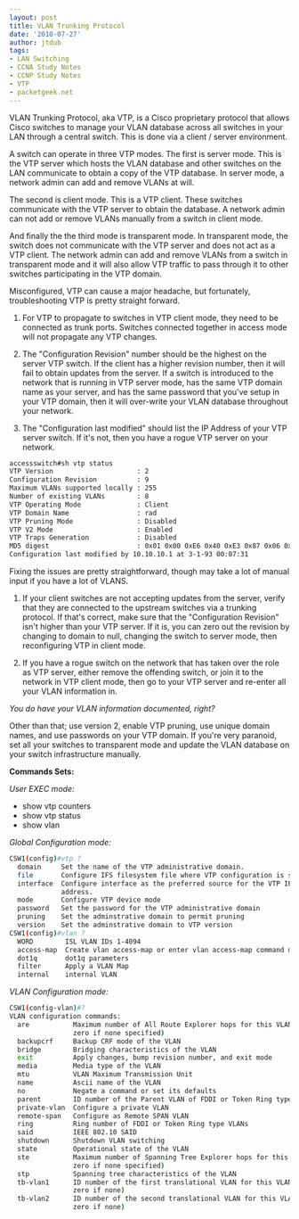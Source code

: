 ```yaml
---
layout: post
title: VLAN Trunking Protocol
date: '2010-07-27'
author: jtdub
tags:
- LAN Switching
- CCNA Study Notes
- CCNP Study Notes
- VTP
- packetgeek.net
---
```


VLAN Trunking Protocol, aka VTP, is a Cisco proprietary protocol that allows Cisco switches to manage your VLAN database across all switches in your LAN through a central switch. This is done via a client / server environment.

A switch can operate in three VTP modes. The first is server mode. This is the VTP server which hosts the VLAN database and other switches on the LAN communicate to obtain a copy of the VTP database. In server mode, a network admin can add and remove VLANs at will.

The second is client mode. This is a VTP client. These switches communicate with the VTP server to obtain the database. A network admin can not add or remove VLANs manually from a switch in client mode.

And finally the the third mode is transparent mode. In transparent mode, the switch does not communicate with the VTP server and does not act as a VTP client. The network admin can add and remove VLANs from a switch in transparent mode and it will also allow VTP traffic to pass through it to other switches participating in the VTP domain.

Misconfigured, VTP can cause a major headache, but fortunately, troubleshooting VTP is pretty straight forward.

1. For VTP to propagate to switches in VTP client mode, they need to be connected as trunk ports. Switches connected together in access mode will not propagate any VTP changes.

2. The "Configuration Revision" number should be the highest on the server VTP switch. If the client has a higher revision number, then it will fail to obtain updates from the server. If a switch is introduced to the network that is running in VTP server mode, has the same VTP domain name as your server, and has the same password that you've setup in your VTP domain, then it will over-write your VLAN database throughout your network.

3. The "Configuration last modified" should list the IP Address of your VTP server switch. If it's not, then you have a rogue VTP server on your network.

```bash
accessswitch#sh vtp status
VTP Version                     : 2
Configuration Revision          : 9
Maximum VLANs supported locally : 255
Number of existing VLANs        : 8
VTP Operating Mode              : Client
VTP Domain Name                 : rad
VTP Pruning Mode                : Disabled
VTP V2 Mode                     : Enabled
VTP Traps Generation            : Disabled
MD5 digest                      : 0x01 0x00 0xE6 0x40 0xE3 0x87 0x06 0x8C 
Configuration last modified by 10.10.10.1 at 3-1-93 00:07:31
```
Fixing the issues are pretty straightforward, though may take a lot of manual input if you have a lot of VLANS.

1. If your client switches are not accepting updates from the server, verify that they are connected to the upstream switches via a trunking protocol. If that's correct, make sure that the "Configuration Revision" isn't higher than your VTP server. If it is, you can zero out the revision by changing to domain to null, changing the switch to server mode, then reconfiguring VTP in client mode.

2. If you have a rogue switch on the network that has taken over the role as VTP server, either remove the offending switch, or join it to the network in VTP client mode, then go to your VTP server and re-enter all your VLAN information in. 

*You do have your VLAN information documented, right?*

Other than that; use version 2, enable VTP pruning, use unique domain names, and use passwords on your VTP domain. If you're very paranoid, set all your switches to transparent mode and update the VLAN database on your switch infrastructure manually.

**Commands Sets:**

*User EXEC mode:*
* show vtp counters
* show vtp status
* show vlan

*Global Configuration mode:*

```bash
CSW1(config)#vtp ?
  domain     Set the name of the VTP administrative domain.
  file       Configure IFS filesystem file where VTP configuration is stored.
  interface  Configure interface as the preferred source for the VTP IP updater
             address.
  mode       Configure VTP device mode
  password   Set the password for the VTP administrative domain
  pruning    Set the adminstrative domain to permit pruning
  version    Set the adminstrative domain to VTP version
CSW1(config)#vlan ?
  WORD        ISL VLAN IDs 1-4094
  access-map  Create vlan access-map or enter vlan access-map command mode
  dot1q       dot1q parameters
  filter      Apply a VLAN Map
  internal    internal VLAN
```

*VLAN Configuration mode:*

```bash
CSW1(config-vlan)#?
VLAN configuration commands:
  are           Maximum number of All Route Explorer hops for this VLAN (or
                zero if none specified)
  backupcrf     Backup CRF mode of the VLAN
  bridge        Bridging characteristics of the VLAN
  exit          Apply changes, bump revision number, and exit mode
  media         Media type of the VLAN
  mtu           VLAN Maximum Transmission Unit
  name          Ascii name of the VLAN
  no            Negate a command or set its defaults
  parent        ID number of the Parent VLAN of FDDI or Token Ring type VLANs
  private-vlan  Configure a private VLAN
  remote-span   Configure as Remote SPAN VLAN
  ring          Ring number of FDDI or Token Ring type VLANs
  said          IEEE 802.10 SAID
  shutdown      Shutdown VLAN switching
  state         Operational state of the VLAN
  ste           Maximum number of Spanning Tree Explorer hops for this VLAN (or
                zero if none specified)
  stp           Spanning tree characteristics of the VLAN
  tb-vlan1      ID number of the first translational VLAN for this VLAN (or
                zero if none)
  tb-vlan2      ID number of the second translational VLAN for this VLAN (or
                zero if none)
```
